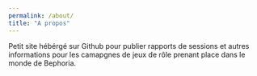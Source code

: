 ```yaml
---
permalink: /about/
title: "A propos"
---
```


Petit site hébérgé sur Github pour publier rapports de sessions et autres informations pour les camapgnes de jeux de rôle prenant place dans le monde de Bephoria.